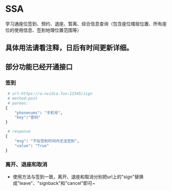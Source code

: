 # SSA
学习通座位签到、预约、退座、暂离、综合信息查询（包含座位楼层位置、所有座位的使用信息、签到地理位置范围等）

## 具体用法请看注释，日后有时间更新详细。


## 部分功能已经开通接口

### 签到

``` python
 # url:https://o.nvidia.fun:12345/sign
 # method:post
 # parmas:
{
    "phonenums": "手机号",
    "key":"密码"
}

 # response
{
    "msg": "不在签到时间内无法签到",
    "value": "True"
}
```

### 离开、退座和取消

* 使用方法与签到一致，离开、退座和取消分别把url上的"sign"替换成"leave"、"signback"和"cancel"即可~
